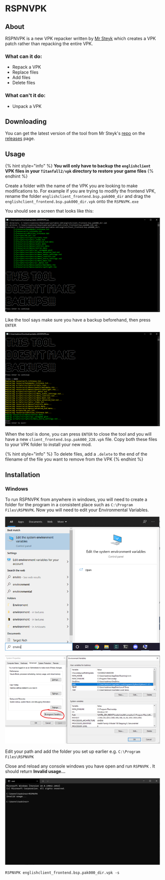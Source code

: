 # RSPNVPK

## About

RSPNVPK is a new VPK repacker written by [Mr Steyk](https://github.com/mrsteyk) which creates a VPK patch rather than repacking the entire VPK.

### What can it do:

* Repack a VPK
* Replace files
* Add files
* Delete files

### What can't it do:

* Unpack a VPK

## Downloading

You can get the latest version of the tool from Mr Steyk's [repo](https://github.com/mrsteyk) on the [releases](https://github.com/mrsteyk/RSPNVPK/releases) page.

## Usage

{% hint style="info" %}
**You will only have to backup the `englishclient` VPK files in your `Titanfall2/vpk` directory to restore your game files**
{% endhint %}

Create a folder with the name of the VPK you are looking to make modifications to. For example if you are trying to modify the frontend VPK, rename the folder `englishclient_frontend.bsp.pak000_dir` and drag the `englishclient_frontend.bsp.pak000_dir.vpk` onto the `RSPNVPK.exe` 

You should see a screen that looks like this:

![](../../.gitbook/assets/image%20%2812%29.png)

Like the tool says make sure you have a backup beforehand, then press `ENTER` 

![](../../.gitbook/assets/image%20%2816%29.png)

When the tool is done, you can press `ENTER` to close the tool and you will have a new `client_frontend.bsp.pak000_228.vpk` file. Copy both these files to your VPK folder to install your new mod.

{% hint style="info" %}
To delete files, add a `.delete` to the end of the filename of the file you want to remove from the VPK
{% endhint %}

## Installation

### Windows

To run RSPNVPK from anywhere in windows, you will need to create a folder for the program in a consistent place such as `C:\Program Files\RSPNVPK`. Now you will need to edit your Environmental Variables.

![](../../.gitbook/assets/image%20%2815%29.png)

![](../../.gitbook/assets/image%20%2813%29.png)

Edit your path and add the folder you set up earlier e.g. `C:\Program Files\RSPNVPK` 

Close and reload any console windows you have open and run `RSPNVPK` . It should return **Invalid usage...**

![](../../.gitbook/assets/image%20%2817%29.png)



```
RSPNVPK englishclient_frontend.bsp.pak000_dir.vpk -s
```



